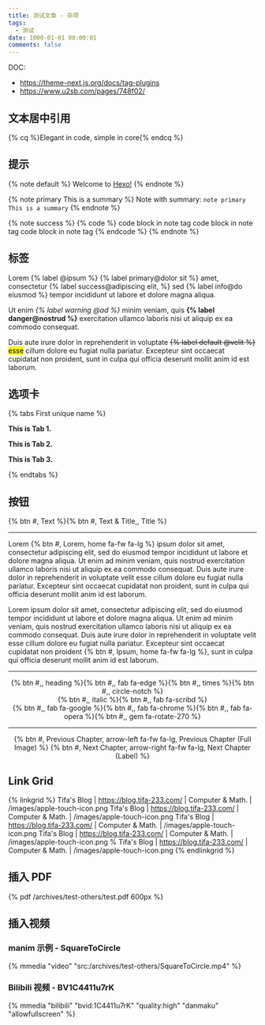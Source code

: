 ```yaml
---
title: 测试文章 - 杂项
tags:
  - 测试
date: 1000-01-01 00:00:01
comments: false
---
```


DOC:

- <https://theme-next.js.org/docs/tag-plugins>
- <https://www.u2sb.com/pages/748f02/>

<!--more-->

## 文本居中引用

{% cq %}Elegant in code, simple in core{% endcq %}

## 提示

{% note default %}
Welcome to [Hexo!](https://hexo.io)
{% endnote %}

{% note primary This is a summary %}
Note with summary: `note primary This is a summary`
{% endnote %}

{% note success %}
{% code %}
code block in note tag
code block in note tag
code block in note tag
{% endcode %}
{% endnote %}

## 标签

Lorem {% label @ipsum %} {% label primary@dolor sit %} amet, consectetur {% label success@adipiscing elit, %} sed {% label info@do eiusmod %} tempor incididunt ut labore et dolore magna aliqua.

Ut enim _{% label warning @ad %}_ minim veniam, quis **{% label danger@nostrud %}** exercitation ullamco laboris nisi ut aliquip ex ea commodo consequat.

Duis aute irure dolor in reprehenderit in voluptate ~~{% label default @velit %}~~ <mark>esse</mark> cillum dolore eu fugiat nulla pariatur. Excepteur sint occaecat cupidatat non proident, sunt in culpa qui officia deserunt mollit anim id est laborum.

## 选项卡

{% tabs First unique name %}

<!-- tab -->

**This is Tab 1.**

<!-- endtab -->

<!-- tab -->

**This is Tab 2.**

<!-- endtab -->

<!-- tab -->

**This is Tab 3.**

<!-- endtab -->

{% endtabs %}

## 按钮

{% btn #, Text %}{% btn #, Text & Title,, Title %}

---

Lorem {% btn #, Lorem, home fa-fw fa-lg %} ipsum dolor sit amet, consectetur adipiscing elit, sed do eiusmod tempor incididunt ut labore et dolore magna aliqua. Ut enim ad minim veniam, quis nostrud exercitation ullamco laboris nisi ut aliquip ex ea commodo consequat. Duis aute irure dolor in reprehenderit in voluptate velit esse cillum dolore eu fugiat nulla pariatur. Excepteur sint occaecat cupidatat non proident, sunt in culpa qui officia deserunt mollit anim id est laborum.

Lorem ipsum dolor sit amet, consectetur adipiscing elit, sed do eiusmod tempor incididunt ut labore et dolore magna aliqua. Ut enim ad minim veniam, quis nostrud exercitation ullamco laboris nisi ut aliquip ex ea commodo consequat. Duis aute irure dolor in reprehenderit in voluptate velit esse cillum dolore eu fugiat nulla pariatur. Excepteur sint occaecat cupidatat non proident {% btn #, Ipsum, home fa-fw fa-lg %}, sunt in culpa qui officia deserunt mollit anim id est laborum.

---

<style>
div.text-center {
    text-align: center;
}
</style>

<div class="text-center"><div>{% btn #,, heading %}{% btn #,, fab fa-edge %}{% btn #,, times %}{% btn #,, circle-notch %}</div>
<div>{% btn #,, italic %}{% btn #,, fab fa-scribd %}</div>
<div>{% btn #,, fab fa-google %}{% btn #,, fab fa-chrome %}{% btn #,, fab fa-opera %}{% btn #,, gem fa-rotate-270 %}</div></div>

---

<div class="text-center">{% btn #, Previous Chapter, arrow-left fa-fw fa-lg, Previous Chapter (Full Image) %} {% btn #, Next Chapter, arrow-right fa-fw fa-lg, Next Chapter (Label) %}</div>

## Link Grid

{% linkgrid %}
Tifa's Blog | https://blog.tifa-233.com/ | Computer & Math. | /images/apple-touch-icon.png
Tifa's Blog | https://blog.tifa-233.com/ | Computer & Math. | /images/apple-touch-icon.png
Tifa's Blog | https://blog.tifa-233.com/ | Computer & Math. | /images/apple-touch-icon.png
Tifa's Blog | https://blog.tifa-233.com/ | Computer & Math. | /images/apple-touch-icon.png
% Tifa's Blog | https://blog.tifa-233.com/ | Computer & Math. | /images/apple-touch-icon.png
{% endlinkgrid %}

## 插入 PDF

{% pdf /archives/test-others/test.pdf 600px %}

## 插入视频

### manim 示例 - SquareToCircle

{% mmedia "video" "src:/archives/test-others/SquareToCircle.mp4" %}

### Bilibili 视频 - BV1C4411u7rK

{% mmedia "bilibili" "bvid:1C4411u7rK" "quality:high" "danmaku" "allowfullscreen" %}
